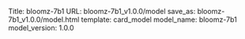 Title: bloomz-7b1
URL: bloomz-7b1_v1.0.0/model
save_as: bloomz-7b1_v1.0.0/model.html
template: card_model
model_name: bloomz-7b1
model_version: 1.0.0

